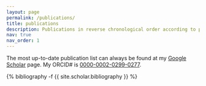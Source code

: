 ```yaml
---
layout: page
permalink: /publications/
title: publications
description: Publications in reverse chronological order according to preprint date.
nav: true
nav_order: 1
---
```

<!-- _pages/publications.md -->

The most up-to-date publication list can always be found at my <a href="https://scholar.google.com/citations?user=IAp-1qcAAAAJ/">Google Scholar</a> page. My ORCID# is <a href="https://orcid.org/0000-0002-0299-0277/">0000-0002-0299-0277</a>.

<div class="publications">

{% bibliography -f {{ site.scholar.bibliography }} %}

</div>
